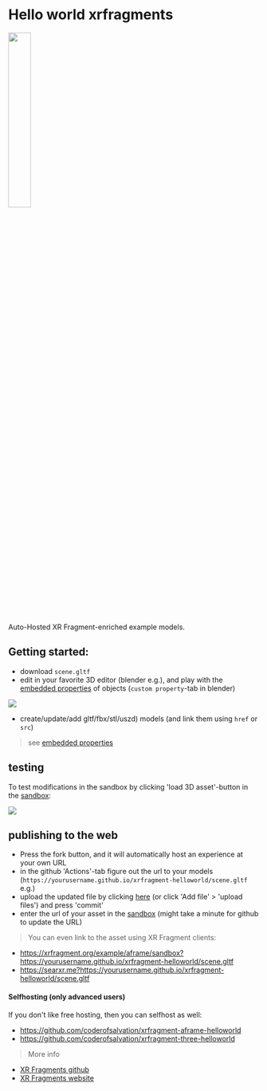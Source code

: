 # Hello world xrfragments

<img src="https://xrfragment.org/example/assets/logo.png" width="30%"/>

Auto-Hosted XR Fragment-enriched example models.
<br>

## Getting started:

* download `scene.gltf`
* edit in your favorite 3D editor (blender e.g.), and play with the [embedded properties](https://xrfragment.org/#%F0%9F%93%9C%20XR%20fragments) of objects (`custom property`-tab in blender)

<img src="https://i.imgur.com/Y8k9JL5.png"/>

* create/update/add gltf/fbx/stl/uszd) models (and link them using `href` or `src`)

>  see [embedded properties](https://xrfragment.org/#%F0%9F%93%9C%20XR%20fragments) 

## testing

To test modifications in the sandbox by clicking 'load 3D asset'-button in the [sandbox](https://xrfragment.org/example/aframe/sandbox):

<img src="https://i.imgur.com/WTzbLwh.png"/>

##  publishing to the web

* Press the fork button, and it will automatically host an experience at your own URL
* in the github 'Actions'-tab figure out the url to your models (`https://yourusername.github.io/xrfragment-helloworld/scene.gltf` e.g.)
* upload the updated file by clicking [here](xrfragment-helloworld/upload/main) (or click 'Add file' > 'upload files') and press 'commit'
* enter the url of your asset in the [sandbox](https://xrfragment.org/example/aframe/sandbox) (might take a minute for github to update the URL)

> You can even link to the asset using XR Fragment clients:

* https://xrfragment.org/example/aframe/sandbox?https://yourusername.github.io/xrfragment-helloworld/scene.gltf
* https://searxr.me?https://yourusername.github.io/xrfragment-helloworld/scene.gltf

#### Selfhosting (only advanced users)

If you don't like free hosting, then you can selfhost as well:

* https://github.com/coderofsalvation/xrfragment-aframe-helloworld
* https://github.com/coderofsalvation/xrfragment-three-helloworld

> More info 

* [XR Fragments github](https://github.com/coderofsalvation/xrfragment)
* [XR Fragments website](https://xrfragment.org)

